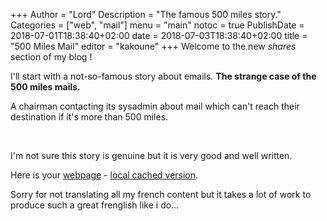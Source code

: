 +++
Author = "Lord"
Description = "The famous 500 miles story."
Categories = ["web", "mail"]
menu = "main"
notoc = true
PublishDate = 2018-07-01T18:38:40+02:00
date = 2018-07-03T18:38:40+02:00
title = "500 Miles Mail"
editor = "kakoune"
+++
Welcome to the new *shares* section of my blog !

I'll start with a not-so-famous story about emails.
**The strange case of the 500 miles mails.**

A chairman contacting its sysadmin about mail which can't reach their destination if it's more than 500 miles.


<br>

I'm not sure this story is genuine but it is very good and well written.

Here is your [webpage](http://www.ibiblio.org/harris/500milemail.html) - [local cached version](https://lord.re/static/s-01-500-miles-mail.html).

Sorry for not translating all my french content but it takes a lot of work to produce such a great frenglish like i do…
